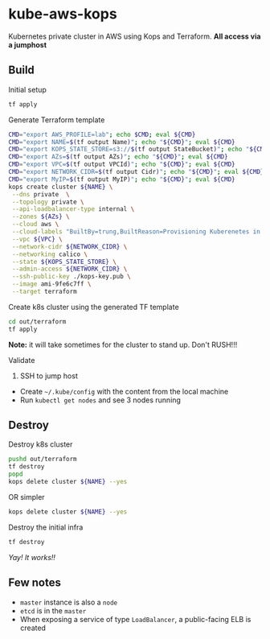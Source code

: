 # kube-aws-kops
Kubernetes private cluster in AWS using Kops and Terraform. **All access via a jumphost**

## Build

Initial setup
```bash
tf apply
```

Generate Terraform template
```bash
CMD="export AWS_PROFILE=lab"; echo $CMD; eval ${CMD}
CMD="export NAME=$(tf output Name)"; echo "${CMD}"; eval ${CMD}
CMD="export KOPS_STATE_STORE=s3://$(tf output StateBucket)"; echo "${CMD}"; eval ${CMD}
CMD="export AZs=$(tf output AZs)"; echo "${CMD}"; eval ${CMD}
CMD="export VPC=$(tf output VPCId)"; echo "${CMD}"; eval ${CMD}
CMD="export NETWORK_CIDR=$(tf output Cidr)"; echo "${CMD}"; eval ${CMD}
CMD="export MyIP=$(tf output MyIP)"; echo "${CMD}"; eval ${CMD}
kops create cluster ${NAME} \
 --dns private  \
 --topology private \
 --api-loadbalancer-type internal \
 --zones ${AZs} \
 --cloud aws \
 --cloud-labels "BuiltBy=trung,BuiltReason=Provisioning Kuberenetes in AWS using Kops" \
 --vpc ${VPC} \
 --network-cidr ${NETWORK_CIDR} \
 --networking calico \
 --state ${KOPS_STATE_STORE} \
 --admin-access ${NETWORK_CIDR} \
 --ssh-public-key ./kops-key.pub \
 --image ami-9fe6c7ff \
 --target terraform
```

Create k8s cluster using the generated TF template
```bash
cd out/terraform
tf apply
```

**Note:** it will take sometimes for the cluster to stand up. Don't RUSH!!!

Validate
1. SSH to jump host
+  Create `~/.kube/config` with the content from the local machine
+  Run `kubectl get nodes` and see 3 nodes running

## Destroy

Destroy k8s cluster
```bash
pushd out/terraform
tf destroy
popd
kops delete cluster ${NAME} --yes
```
OR simpler
```bash
kops delete cluster ${NAME} --yes
```

Destroy the initial infra
```bash
tf destroy
```

*Yay! It works!!*

## Few notes
* `master` instance is also a `node`
* `etcd` is in the `master`
* When exposing a service of type `LoadBalancer`, a public-facing ELB is created